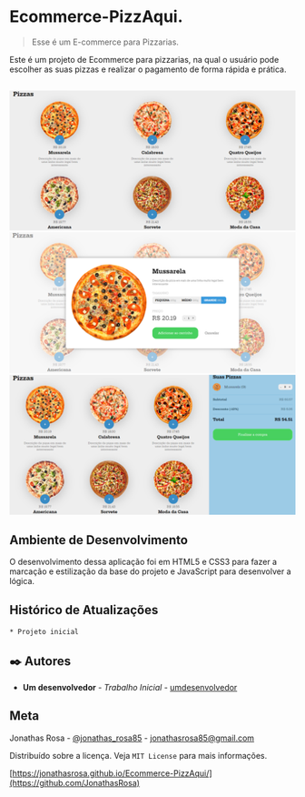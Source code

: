 # Ecommerce-PizzAqui.
> Esse é um E-commerce para Pizzarias.

Este é um projeto de Ecommerce para pizzarias,
na qual o usuário pode escolher as suas pizzas
e realizar o pagamento de forma rápida e prática.


##
![](/images/tela-1.png)
![](/images/tela-2.png)
![](/images/tela-3.png)

## Ambiente de Desenvolvimento

O desenvolvimento dessa aplicação foi em 
HTML5 e CSS3 para fazer a marcação e 
estilização da base do projeto e 
JavaScript para desenvolver a lógica.

## Histórico de Atualizações

    * Projeto inicial

## ✒️ Autores

* **Um desenvolvedor** - *Trabalho Inicial* - [umdesenvolvedor](https://github.com/JonathasRosa)
## Meta

Jonathas Rosa - [@jonathas_rosa85](https://www.instagram.com/jonathas_rosa85/) - jonathasrosa85@gmail.com

Distribuído sobre a licença. Veja `MIT License` para mais informações.

[https://jonathasrosa.github.io/Ecommerce-PizzAqui/](https://github.com/JonathasRosa)
